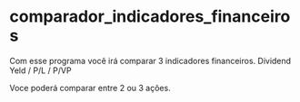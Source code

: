 # comparador_indicadores_financeiros
Com esse programa você irá comparar 3 indicadores financeiros.
Dividend Yeld / P/L / P/VP

Voce poderá comparar entre 2 ou 3 ações.
